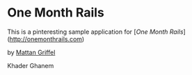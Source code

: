 # One Month Rails

This is a pinteresting sample application for 
[*One Month Rails*] (http://onemonthrails.com)

by [Mattan Griffel](http://mattangriffel.com)

Khader Ghanem 
